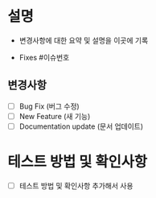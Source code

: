 # 설명

- 변경사항에 대한 요약 및 설명을 이곳에 기록

- Fixes #이슈번호

## 변경사항

- [ ] Bug Fix (버그 수정)
- [ ] New Feature (새 기능)
- [ ] Documentation update (문서 업데이트)

# 테스트 방법 및 확인사항

- [ ] 테스트 방법 및 확인사항 추가해서 사용
